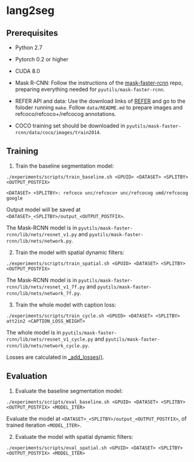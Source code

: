 # lang2seg

## Prerequisites

* Python 2.7
* Pytorch 0.2 or higher
* CUDA 8.0

* Mask R-CNN: Follow the instructions of the [mask-faster-rcnn](https://github.com/lichengunc/mask-faster-rcnn) repo, preparing everything needed for `pyutils/mask-faster-rcnn`.

* REFER API and data: Use the download links of [REFER](https://github.com/lichengunc/refer) and go to the foloder running `make`. Follow `data/README.md` to prepare images and refcoco/refcoco+/refcocog annotations.

* COCO training set should be downloaded in `pyutils/mask-faster-rcnn/data/coco/images/train2014`.

## Training
1. Train the baseline segmentation model:
```
./experiments/scripts/train_baseline.sh <GPUID> <DATASET> <SPLITBY> <OUTPUT_POSTFIX>
```
`<DATASET> <SPLITBY>: refcoco unc/refcoco+ unc/refcocog umd/refcocog google`

Output model will be saved at `<DATASET>_<SPLITBY>/output_<OUTPUT_POSTFIX>`.

The Mask-RCNN model is in `pyutils/mask-faster-rcnn/lib/nets/resnet_v1.py` and `pyutils/mask-faster-rcnn/lib/nets/network.py`.

2. Train the model with spatial dynamic filters:
```
./experiments/scripts/train_spatial.sh <GPUID> <DATASET> <SPLITBY> <OUTPUT_POSTFIX>
```
The Mask-RCNN model is in `pyutils/mask-faster-rcnn/lib/nets/resnet_v1_7f.py` and `pyutils/mask-faster-rcnn/lib/nets/network_7f.py`.

3. Train the whole model with caption loss:
```
./experiments/scripts/train_cycle.sh <GPUID> <DATASET> <SPLITBY> att2in2 <CAPTION_LOSS_WEIGHT>
```
The whole model is in `pyutils/mask-faster-rcnn/lib/nets/resnet_v1_cycle.py` and `pyutils/mask-faster-rcnn/lib/nets/network_cycle.py`.

Losses are calculated in [_add_losses()](https://github.com/wenz116/lang2seg/blob/master/pyutils/mask-faster-rcnn/lib/nets/network_cycle.py#L396).

## Evaluation
1. Evaluate the baseline segmentation model:
```
./experiments/scripts/eval_baseline.sh <GPUID> <DATASET> <SPLITBY> <OUTPUT_POSTFIX> <MODEL_ITER>
```
Evaluate the model at `<DATASET>_<SPLITBY>/output_<OUTPUT_POSTFIX>`, of trained iteration `<MODEL_ITER>`.

2. Evaluate the model with spatial dynamic filters:
```
./experiments/scripts/eval_spatial.sh <GPUID> <DATASET> <SPLITBY> <OUTPUT_POSTFIX> <MODEL_ITER>
```
